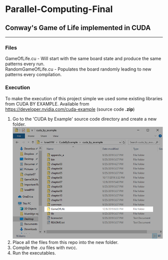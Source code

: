 # Parallel-Computing-Final
## Conway's Game of Life implemented in CUDA
-----
### Files
GameOfLife.cu - Will start with the same board state and produce the same patterns every run.  
RandomGameOfLife.cu - Populates the board randomly leading to new patterns every compilation.
### Execution  
To make the execution of this project simple we used some existing libraries from CUDA BY EXAMPLE. Available from https://developer.nvidia.com/cuda-example (source code **.zip**)

1. Go to the 'CUDA by Example' source code directory and create a new folder.
![alt text](https://raw.githubusercontent.com/bravo-is/Parallel-Computing-Final/master/FileExplorer.png)
2. Place all the files from this repo into the new folder.
3. Compile the .cu files with nvcc.
4. Run the executables.
